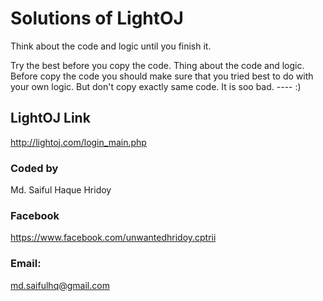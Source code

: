 # Solutions of LightOJ
Think about the code and logic until you finish it.

Try the best before you copy the code. Thing about the code and logic. Before copy the code you should make sure that you tried best to do with your own logic. But don't copy exactly same code. It is soo bad. ---- :)

## LightOJ Link
http://lightoj.com/login_main.php

### Coded by
Md. Saiful Haque Hridoy
### Facebook 
https://www.facebook.com/unwantedhridoy.cptrii 
### Email: 
md.saifulhq@gmail.com
